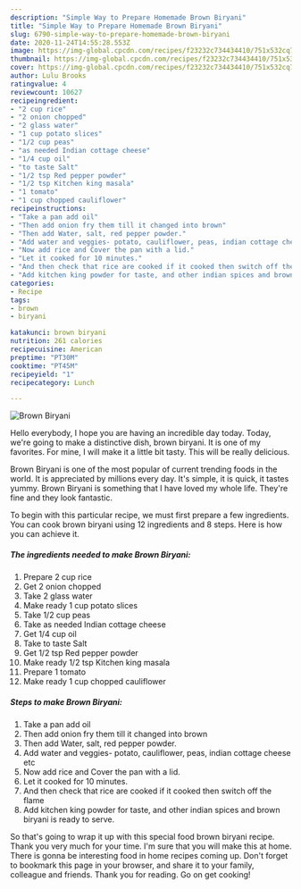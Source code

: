 ```yaml
---
description: "Simple Way to Prepare Homemade Brown Biryani"
title: "Simple Way to Prepare Homemade Brown Biryani"
slug: 6790-simple-way-to-prepare-homemade-brown-biryani
date: 2020-11-24T14:55:28.553Z
image: https://img-global.cpcdn.com/recipes/f23232c734434410/751x532cq70/brown-biryani-recipe-main-photo.jpg
thumbnail: https://img-global.cpcdn.com/recipes/f23232c734434410/751x532cq70/brown-biryani-recipe-main-photo.jpg
cover: https://img-global.cpcdn.com/recipes/f23232c734434410/751x532cq70/brown-biryani-recipe-main-photo.jpg
author: Lulu Brooks
ratingvalue: 4
reviewcount: 10627
recipeingredient:
- "2 cup rice"
- "2 onion chopped"
- "2 glass water"
- "1 cup potato slices"
- "1/2 cup peas"
- "as needed Indian cottage cheese"
- "1/4 cup oil"
- "to taste Salt"
- "1/2 tsp Red pepper powder"
- "1/2 tsp Kitchen king masala"
- "1 tomato"
- "1 cup chopped cauliflower"
recipeinstructions:
- "Take a pan add oil"
- "Then add onion fry them till it changed into brown"
- "Then add Water, salt, red pepper powder."
- "Add water and veggies- potato, cauliflower, peas, indian cottage cheese etc"
- "Now add rice and Cover the pan with a lid."
- "Let it cooked for 10 minutes."
- "And then check that rice are cooked if it cooked then switch off the flame"
- "Add kitchen king powder for taste, and other indian spices and brown biryani is ready to serve."
categories:
- Recipe
tags:
- brown
- biryani

katakunci: brown biryani 
nutrition: 261 calories
recipecuisine: American
preptime: "PT30M"
cooktime: "PT45M"
recipeyield: "1"
recipecategory: Lunch

---
```



![Brown Biryani](https://img-global.cpcdn.com/recipes/f23232c734434410/751x532cq70/brown-biryani-recipe-main-photo.jpg)

Hello everybody, I hope you are having an incredible day today. Today, we're going to make a distinctive dish, brown biryani. It is one of my favorites. For mine, I will make it a little bit tasty. This will be really delicious.

Brown Biryani is one of the most popular of current trending foods in the world. It is appreciated by millions every day. It's simple, it is quick, it tastes yummy. Brown Biryani is something that I have loved my whole life. They're fine and they look fantastic.




To begin with this particular recipe, we must first prepare a few ingredients. You can cook brown biryani using 12 ingredients and 8 steps. Here is how you can achieve it.

<!--inarticleads1-->

##### The ingredients needed to make Brown Biryani:

1. Prepare 2 cup rice
1. Get 2 onion chopped
1. Take 2 glass water
1. Make ready 1 cup potato slices
1. Take 1/2 cup peas
1. Take as needed Indian cottage cheese
1. Get 1/4 cup oil
1. Take to taste Salt
1. Get 1/2 tsp Red pepper powder
1. Make ready 1/2 tsp Kitchen king masala
1. Prepare 1 tomato
1. Make ready 1 cup chopped cauliflower




<!--inarticleads2-->

##### Steps to make Brown Biryani:

1. Take a pan add oil
1. Then add onion fry them till it changed into brown
1. Then add Water, salt, red pepper powder.
1. Add water and veggies- potato, cauliflower, peas, indian cottage cheese etc
1. Now add rice and Cover the pan with a lid.
1. Let it cooked for 10 minutes.
1. And then check that rice are cooked if it cooked then switch off the flame
1. Add kitchen king powder for taste, and other indian spices and brown biryani is ready to serve.




So that's going to wrap it up with this special food brown biryani recipe. Thank you very much for your time. I'm sure that you will make this at home. There is gonna be interesting food in home recipes coming up. Don't forget to bookmark this page in your browser, and share it to your family, colleague and friends. Thank you for reading. Go on get cooking!
